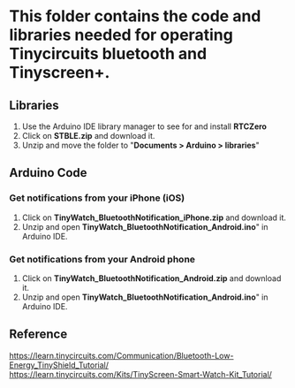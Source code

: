# This folder contains the code and libraries needed for operating Tinycircuits bluetooth and Tinyscreen+. 

## Libraries
1. Use the Arduino IDE library manager to see for and install **RTCZero**
2. Click on **STBLE.zip** and download it. 
3. Unzip and move the folder to "**Documents > Arduino > libraries**"

## Arduino Code
### Get notifications from your iPhone (iOS)
1. Click on **TinyWatch_BluetoothNotification_iPhone.zip** and download it.
2. Unzip and open **TinyWatch_BluetoothNotification_Android.ino**" in Arduino IDE.

### Get notifications from your Android phone
1. Click on **TinyWatch_BluetoothNotification_Android.zip** and download it.
2. Unzip and open **TinyWatch_BluetoothNotification_Android.ino**" in Arduino IDE.

## Reference
https://learn.tinycircuits.com/Communication/Bluetooth-Low-Energy_TinyShield_Tutorial/  
https://learn.tinycircuits.com/Kits/TinyScreen-Smart-Watch-Kit_Tutorial/
